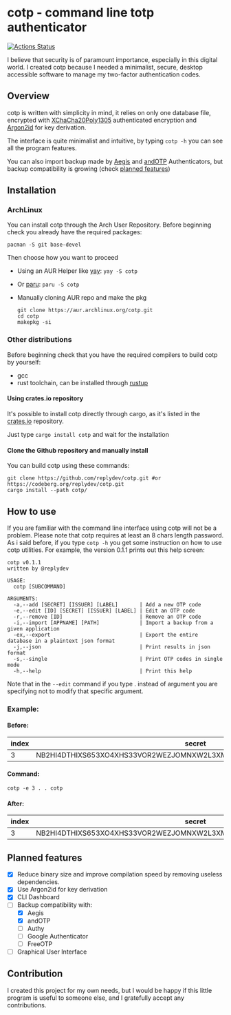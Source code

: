 
# cotp - command line totp authenticator
[![Actions Status](https://github.com/replydev/cotp/workflows/Rust/badge.svg)](https://github.com/replydev/cotp/actions)

I believe that security is of paramount importance, especially in this digital world. I created cotp because I needed a minimalist, secure, desktop accessible software to manage my two-factor authentication codes.

## Overview
cotp is written with simplicity in mind, it relies on only one database file, encrypted with [XChaCha20Poly1305](https://doc.libsodium.org/advanced/stream_ciphers/xchacha20) authenticated encryption and [Argon2id](https://en.wikipedia.org/wiki/Argon2) for key derivation.

The interface is quite minimalist and intuitive, by typing `cotp -h` you can see all the program features.

You can also import backup made by [Aegis](https://github.com/beemdevelopment/Aegis) and [andOTP](https://github.com/andOTP/andOTP) Authenticators, but backup compatibility is growing (check [planned features](#planned-features))

## Installation

### ArchLinux
You can install cotp through the Arch User Repository.
Before beginning check you already have the required packages:

`pacman -S git base-devel`

Then choose how you want to proceed

- Using an AUR Helper like [yay](https://github.com/Jguer/yay): 
`yay -S cotp`
- Or [paru](https://github.com/morganamilo/paru):
`paru -S cotp`
- Manually cloning AUR repo and make the pkg

	```
	git clone https://aur.archlinux.org/cotp.git
	cd cotp
	makepkg -si
	```
### Other distributions

Before beginning check that you have the required compilers to build cotp by yourself:
 - gcc
 - rust toolchain, can be installed through [rustup](https://rustup.rs/)
#### Using crates.io repository

It's possible to install cotp directly through cargo, as it's listed in the [crates.io](https://crates.io/crates/cotp) repository.

Just type `cargo install cotp` and wait for the installation

#### Clone the Github repository and manually install
You can build cotp using these commands:

    git clone https://github.com/replydev/cotp.git #or https://codeberg.org/replydev/cotp.git
    cargo install --path cotp/

## How to use
If you are familiar with the command line interface using cotp will not be a problem.
Please note that cotp requires at least an 8 chars length password.
As i said before, if you type `cotp -h` you get some instruction on how to use cotp utilities.
For example, the version 0.1.1 prints out this help screen:
```
cotp v0.1.1
written by @replydev

USAGE:
  cotp [SUBCOMMAND]

ARGUMENTS:
  -a,--add [SECRET] [ISSUER] [LABEL]       | Add a new OTP code
  -e,--edit [ID] [SECRET] [ISSUER] [LABEL] | Edit an OTP code
  -r,--remove [ID]                         | Remove an OTP code
  -i,--import [APPNAME] [PATH]             | Import a backup from a given application
  -ex,--export                             | Export the entire database in a plaintext json format
  -j,--json                                | Print results in json format
  -s,--single                              | Print OTP codes in single mode
  -h,--help                                | Print this help
```
Note that in the `--edit` command if you type . instead of argument you are specifying not to modify that specific argument.
### Example:
#### Before:
|index|secret|issuer|label|
|--|--|--|--|
|3|NB2HI4DTHIXS653XO4XHS33VOR2WEZJOMNXW2L3XMF2GG2B7OY6WIULXGR3TSV3HLBRVC | Rick | Asley |
#### Command:

    cotp -e 3 . . cotp

#### After:
|index|secret|issuer|label|
|--|--|--|--|
|3|NB2HI4DTHIXS653XO4XHS33VOR2WEZJOMNXW2L3XMF2GG2B7OY6WIULXGR3TSV3HLBRVC | Rick | **cotp** |

## Planned features

 - [x] Reduce binary size and improve compilation speed by removing useless dependencies.
 - [x] Use Argon2id for key derivation
 - [x] CLI Dashboard
 - [ ] Backup compatibility with:
	 - [x] Aegis
	 - [x] andOTP
	 - [ ] Authy
	 - [ ] Google Authenticator
	 - [ ] FreeOTP
 - [ ] Graphical User Interface 

## Contribution
I created this project for my own needs, but I would be happy if this little program is useful to someone else, and I gratefully accept any contributions.
